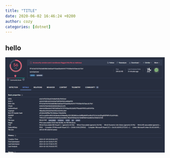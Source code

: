 ```yaml
---
title: "TITLE"
date: 2020-06-02 16:46:24 +0200
author: cozy 
categories: [dotnet]
---
```


## hello

![](/images/stealc_unpacking/vt.png)
